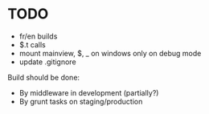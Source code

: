 # TODO

* fr/en builds
* $.t calls
* mount mainview, $, _ on windows only on debug mode
* update .gitignore

Build should be done:
* By middleware in development (partially?)
* By grunt tasks on staging/production
